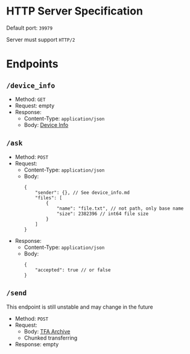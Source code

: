 # HTTP Server Specification

Default port: `39979`

Server must support `HTTP/2`


# Endpoints

## `/device_info`
- Method: `GET`
- Request: empty
- Response:
  - Content-Type: `application/json`
  - Body: [Device Info](device_info.md)

## `/ask`
- Method: `POST`
- Request:
  - Content-Type: `application/json`
  - Body:
    ```jsonc
    {
        "sender": {}, // See device_info.md
        "files": [
            {
                "name": "file.txt", // not path, only base name
                "size": 2382396 // int64 file size
            }
        ]
    }
    ```
- Response:
  - Content-Type: `application/json`
  - Body:
      ```jsonc
      {
          "accepted": true // or false
      }
      ```

## `/send`

This endpoint is still unstable and may change in the future

- Method: `POST`
- Request: 
  - Body: [TFA Archive](v0_dev/tfa.md) 
  - Chunked transferring
- Response: empty
